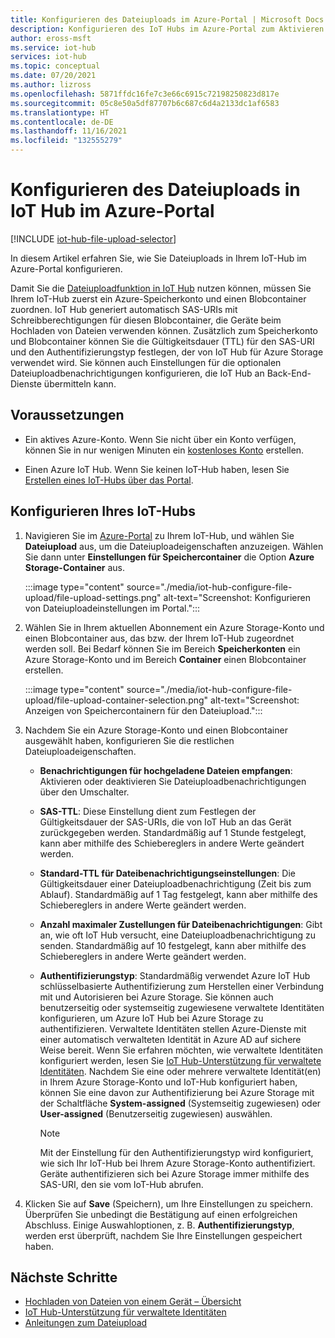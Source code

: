 ```yaml
---
title: Konfigurieren des Dateiuploads im Azure-Portal | Microsoft Docs
description: Konfigurieren des IoT Hubs im Azure-Portal zum Aktivieren von Dateiuploads von verbundenen Geräten. Enthält Informationen zum Konfigurieren des Azure-Zielspeicherkontos.
author: eross-msft
ms.service: iot-hub
services: iot-hub
ms.topic: conceptual
ms.date: 07/20/2021
ms.author: lizross
ms.openlocfilehash: 5871ffdc16fe7c3e66c6915c72198250823d817e
ms.sourcegitcommit: 05c8e50a5df87707b6c687c6d4a2133dc1af6583
ms.translationtype: HT
ms.contentlocale: de-DE
ms.lasthandoff: 11/16/2021
ms.locfileid: "132555279"
---
```

# <a name="configure-iot-hub-file-uploads-using-the-azure-portal"></a>Konfigurieren des Dateiuploads in IoT Hub im Azure-Portal

[!INCLUDE [iot-hub-file-upload-selector](../../includes/iot-hub-file-upload-selector.md)]

In diesem Artikel erfahren Sie, wie Sie Dateiuploads in Ihrem IoT-Hub im Azure-Portal konfigurieren. 

Damit Sie die [Dateiuploadfunktion in IoT Hub](iot-hub-devguide-file-upload.md) nutzen können, müssen Sie Ihrem IoT-Hub zuerst ein Azure-Speicherkonto und einen Blobcontainer zuordnen. IoT Hub generiert automatisch SAS-URIs mit Schreibberechtigungen für diesen Blobcontainer, die Geräte beim Hochladen von Dateien verwenden können. Zusätzlich zum Speicherkonto und Blobcontainer können Sie die Gültigkeitsdauer (TTL) für den SAS-URI und den Authentifizierungstyp festlegen, der von IoT Hub für Azure Storage verwendet wird. Sie können auch Einstellungen für die optionalen Dateiuploadbenachrichtigungen konfigurieren, die IoT Hub an Back-End-Dienste übermitteln kann.

## <a name="prerequisites"></a>Voraussetzungen

* Ein aktives Azure-Konto. Wenn Sie nicht über ein Konto verfügen, können Sie in nur wenigen Minuten ein [kostenloses Konto](https://azure.microsoft.com/pricing/free-trial/) erstellen.

* Einen Azure IoT Hub. Wenn Sie keinen IoT-Hub haben, lesen Sie [Erstellen eines IoT-Hubs über das Portal](iot-hub-create-through-portal.md).

## <a name="configure-your-iot-hub"></a>Konfigurieren Ihres IoT-Hubs

1. Navigieren Sie im [Azure-Portal](https://portal.azure.com) zu Ihrem IoT-Hub, und wählen Sie **Dateiupload** aus, um die Dateiuploadeigenschaften anzuzeigen. Wählen Sie dann unter **Einstellungen für Speichercontainer** die Option **Azure Storage-Container** aus.

    :::image type="content" source="./media/iot-hub-configure-file-upload/file-upload-settings.png" alt-text="Screenshot: Konfigurieren von Dateiuploadeinstellungen im Portal.":::

1. Wählen Sie in Ihrem aktuellen Abonnement ein Azure Storage-Konto und einen Blobcontainer aus, das bzw. der Ihrem IoT-Hub zugeordnet werden soll. Bei Bedarf können Sie im Bereich **Speicherkonten** ein Azure Storage-Konto und im Bereich **Container** einen Blobcontainer erstellen.

   :::image type="content" source="./media/iot-hub-configure-file-upload/file-upload-container-selection.png" alt-text="Screenshot: Anzeigen von Speichercontainern für den Dateiupload.":::

1. Nachdem Sie ein Azure Storage-Konto und einen Blobcontainer ausgewählt haben, konfigurieren Sie die restlichen Dateiuploadeigenschaften.

    * **Benachrichtigungen für hochgeladene Dateien empfangen**: Aktivieren oder deaktivieren Sie Dateiuploadbenachrichtigungen über den Umschalter.

    * **SAS-TTL**: Diese Einstellung dient zum Festlegen der Gültigkeitsdauer der SAS-URIs, die von IoT Hub an das Gerät zurückgegeben werden. Standardmäßig auf 1 Stunde festgelegt, kann aber mithilfe des Schiebereglers in andere Werte geändert werden.

    * **Standard-TTL für Dateibenachrichtigungseinstellungen**: Die Gültigkeitsdauer einer Dateiuploadbenachrichtigung (Zeit bis zum Ablauf). Standardmäßig auf 1 Tag festgelegt, kann aber mithilfe des Schiebereglers in andere Werte geändert werden.

    * **Anzahl maximaler Zustellungen für Dateibenachrichtigungen**: Gibt an, wie oft IoT Hub versucht, eine Dateiuploadbenachrichtigung zu senden. Standardmäßig auf 10 festgelegt, kann aber mithilfe des Schiebereglers in andere Werte geändert werden.

    * **Authentifizierungstyp**: Standardmäßig verwendet Azure IoT Hub schlüsselbasierte Authentifizierung zum Herstellen einer Verbindung mit und Autorisieren bei Azure Storage. Sie können auch benutzerseitig oder systemseitig zugewiesene verwaltete Identitäten konfigurieren, um Azure IoT Hub bei Azure Storage zu authentifizieren. Verwaltete Identitäten stellen Azure-Dienste mit einer automatisch verwalteten Identität in Azure AD auf sichere Weise bereit. Wenn Sie erfahren möchten, wie verwaltete Identitäten konfiguriert werden, lesen Sie [IoT Hub-Unterstützung für verwaltete Identitäten](./iot-hub-managed-identity.md). Nachdem Sie eine oder mehrere verwaltete Identität(en) in Ihrem Azure Storage-Konto und IoT-Hub konfiguriert haben, können Sie eine davon zur Authentifizierung bei Azure Storage mit der Schaltfläche **System-assigned** (Systemseitig zugewiesen) oder **User-assigned** (Benutzerseitig zugewiesen) auswählen.

        > [!NOTE]
        > Mit der Einstellung für den Authentifizierungstyp wird konfiguriert, wie sich Ihr IoT-Hub bei Ihrem Azure Storage-Konto authentifiziert. Geräte authentifizieren sich bei Azure Storage immer mithilfe des SAS-URI, den sie vom IoT-Hub abrufen. 

1. Klicken Sie auf **Save** (Speichern), um Ihre Einstellungen zu speichern. Überprüfen Sie unbedingt die Bestätigung auf einen erfolgreichen Abschluss. Einige Auswahloptionen, z. B. **Authentifizierungstyp**, werden erst überprüft, nachdem Sie Ihre Einstellungen gespeichert haben. 

## <a name="next-steps"></a>Nächste Schritte

* [Hochladen von Dateien von einem Gerät – Übersicht](iot-hub-devguide-file-upload.md)
* [IoT Hub-Unterstützung für verwaltete Identitäten](./iot-hub-managed-identity.md)
* [Anleitungen zum Dateiupload](./iot-hub-csharp-csharp-file-upload.md)

